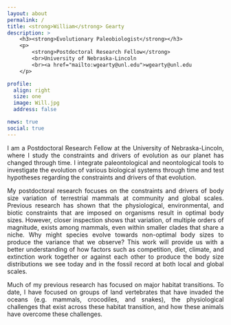 ```yaml
---
layout: about
permalink: /
title: <strong>William</strong> Gearty
description: >
    <h3><strong>Evolutionary Paleobiologist</strong></h3>
    <p>
        <strong>Postdoctoral Research Fellow</strong>
        <br>University of Nebraska-Lincoln
        <br><a href="mailto:wgearty@unl.edu">wgearty@unl.edu
    </p>

profile:
  align: right
  size: one
  image: Will.jpg
  address: false

news: true
social: true
---
```


<p align="justify">
I am a Postdoctoral Research Fellow at the University of Nebraska-Lincoln, where I study
the constraints and drivers of evolution as our planet has changed through time. I integrate
paleontological and neontological tools to investigate the evolution of various biological
systems through time and test hypotheses regarding the constraints and drivers of that evolution.
</p>

<p align="justify">
My postdoctoral research focuses on the constraints and drivers of body size variation of
terrestrial mammals at community and global scales. Previous research has shown that the
physiological, environmental, and biotic constraints that are imposed on organisms result
in optimal body sizes. However, closer inspection shows that variation, of multiple orders
of magnitude, exists among mammals, even within smaller clades that share a niche. Why might
species evolve towards non-optimal body sizes to produce the variance that we observe? This
work will provide us with a better understanding of how factors such as competition, diet,
climate, and extinction work together or against each other to produce the body size
distributions we see today and in the fossil record at both local and global scales.
</p>

<p align="justify">
Much of my previous research has focused on major habitat transitions. To date, I have focused on groups of
land vertebrates that have invaded the oceans (e.g. mammals, crocodiles, and snakes), the
physiological challenges that exist across these habitat transition, and how these animals have
overcome these challenges.
</p>
